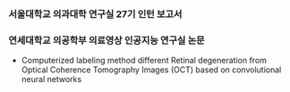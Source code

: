 ### 서울대학교 의과대학 연구실 27기 인턴 보고서

### 연세대학교 의공학부 의료영상 인공지능 연구실 논문
- Computerized labeling method different Retinal degeneration from Optical Coherence Tomography Images (OCT) based on convolutional neural networks
